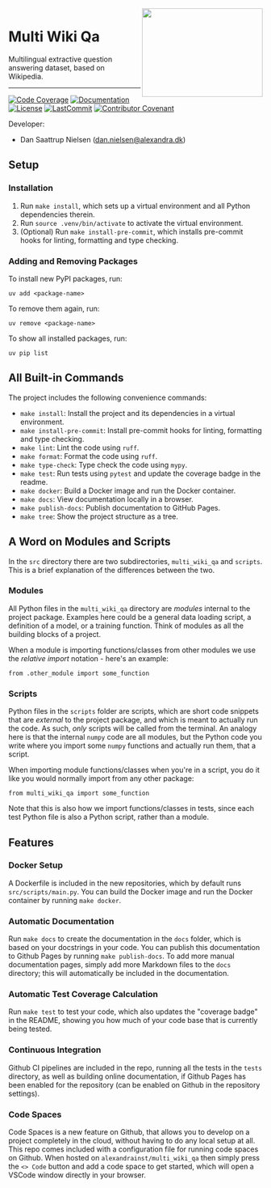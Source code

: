 <a href="https://github.com/alexandrainst/multi_wiki_qa">
<img
    src="https://filedn.com/lRBwPhPxgV74tO0rDoe8SpH/alexandra/alexandra-logo.jpeg"
	width="239"
	height="175"
	align="right"
/>
</a>

# Multi Wiki Qa

Multilingual extractive question answering dataset, based on Wikipedia.

______________________________________________________________________
[![Code Coverage](https://img.shields.io/badge/Coverage-0%25-red.svg)](https://github.com/alexandrainst/multi_wiki_qa/tree/main/tests)
[![Documentation](https://img.shields.io/badge/docs-passing-green)](https://alexandrainst.github.io/multi_wiki_qa)
[![License](https://img.shields.io/github/license/alexandrainst/multi_wiki_qa)](https://github.com/alexandrainst/multi_wiki_qa/blob/main/LICENSE)
[![LastCommit](https://img.shields.io/github/last-commit/alexandrainst/multi_wiki_qa)](https://github.com/alexandrainst/multi_wiki_qa/commits/main)
[![Contributor Covenant](https://img.shields.io/badge/Contributor%20Covenant-2.0-4baaaa.svg)](https://github.com/alexandrainst/multi_wiki_qa/blob/main/CODE_OF_CONDUCT.md)

Developer:

- Dan Saattrup Nielsen (dan.nielsen@alexandra.dk)


## Setup

### Installation

1. Run `make install`, which sets up a virtual environment and all Python dependencies therein.
2. Run `source .venv/bin/activate` to activate the virtual environment.
3. (Optional) Run `make install-pre-commit`, which installs pre-commit hooks for linting, formatting and type checking.


### Adding and Removing Packages

To install new PyPI packages, run:
```
uv add <package-name>
```

To remove them again, run:
```
uv remove <package-name>
```

To show all installed packages, run:
```
uv pip list
```


## All Built-in Commands

The project includes the following convenience commands:

- `make install`: Install the project and its dependencies in a virtual environment.
- `make install-pre-commit`: Install pre-commit hooks for linting, formatting and type checking.
- `make lint`: Lint the code using `ruff`.
- `make format`: Format the code using `ruff`.
- `make type-check`: Type check the code using `mypy`.
- `make test`: Run tests using `pytest` and update the coverage badge in the readme.
- `make docker`: Build a Docker image and run the Docker container.
- `make docs`: View documentation locally in a browser.
- `make publish-docs`: Publish documentation to GitHub Pages.
- `make tree`: Show the project structure as a tree.


## A Word on Modules and Scripts
In the `src` directory there are two subdirectories, `multi_wiki_qa`
and `scripts`. This is a brief explanation of the differences between the two.

### Modules
All Python files in the `multi_wiki_qa` directory are _modules_
internal to the project package. Examples here could be a general data loading script,
a definition of a model, or a training function. Think of modules as all the building
blocks of a project.

When a module is importing functions/classes from other modules we use the _relative
import_ notation - here's an example:

```
from .other_module import some_function
```

### Scripts
Python files in the `scripts` folder are scripts, which are short code snippets that
are _external_ to the project package, and which is meant to actually run the code. As
such, _only_ scripts will be called from the terminal. An analogy here is that the
internal `numpy` code are all modules, but the Python code you write where you import
some `numpy` functions and actually run them, that a script.

When importing module functions/classes when you're in a script, you do it like you
would normally import from any other package:

```
from multi_wiki_qa import some_function
```

Note that this is also how we import functions/classes in tests, since each test Python
file is also a Python script, rather than a module.


## Features

### Docker Setup

A Dockerfile is included in the new repositories, which by default runs
`src/scripts/main.py`. You can build the Docker image and run the Docker container by
running `make docker`.

### Automatic Documentation

Run `make docs` to create the documentation in the `docs` folder, which is based on
your docstrings in your code. You can publish this documentation to Github Pages by
running `make publish-docs`. To add more manual documentation pages, simply add more
Markdown files to the `docs` directory; this will automatically be included in the
documentation.

### Automatic Test Coverage Calculation

Run `make test` to test your code, which also updates the "coverage badge" in the
README, showing you how much of your code base that is currently being tested.

### Continuous Integration

Github CI pipelines are included in the repo, running all the tests in the `tests`
directory, as well as building online documentation, if Github Pages has been enabled
for the repository (can be enabled on Github in the repository settings).

### Code Spaces

Code Spaces is a new feature on Github, that allows you to develop on a project
completely in the cloud, without having to do any local setup at all. This repo comes
included with a configuration file for running code spaces on Github. When hosted on
`alexandrainst/multi_wiki_qa` then simply press the `<> Code` button
and add a code space to get started, which will open a VSCode window directly in your
browser.
